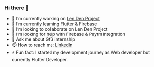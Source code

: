 ### Hi there 👋


- 🔭 I’m currently working on [Len Den Project](Len%20Den%20Project%5Benter%20link%20description%20here%5D%28https://github.com/archit-aggarwal/Len-Den%29)
- 🌱 I’m currently learning Flutter & Firebase
- 👯 I’m looking to collaborate on Len Den Project
- 🤔 I’m looking for help with Firebase & Paytm Integration
- 💬 Ask me about GfG internship
- 📫 How to reach me: [LinkedIn](https://www.linkedin.com/in/archit-aggarwal-6a7716189/)
- ⚡ Fun fact: I started my development journey as Web developer but currently Flutter Developer.

